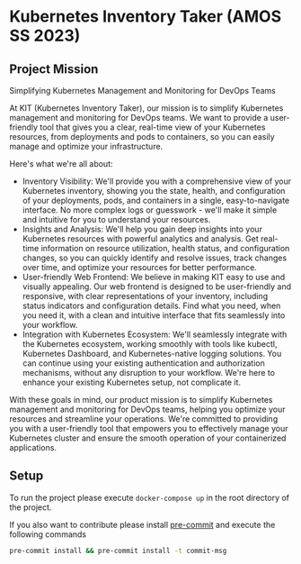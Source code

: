 # Kubernetes Inventory Taker (AMOS SS 2023)

## Project Mission

Simplifying Kubernetes Management and Monitoring for DevOps Teams

At KIT (Kubernetes Inventory Taker), our mission is to simplify Kubernetes management and monitoring for DevOps teams. We want to provide a user-friendly tool that gives you a clear, real-time view of your Kubernetes resources, from deployments and pods to containers, so you can easily manage and optimize your infrastructure.

Here's what we're all about:
- Inventory Visibility: We'll provide you with a comprehensive view of your Kubernetes inventory, showing you the state, health, and configuration of your deployments, pods, and containers in a single, easy-to-navigate interface. No more complex logs or guesswork - we'll make it simple and intuitive for you to understand your resources.
- Insights and Analysis: We'll help you gain deep insights into your Kubernetes resources with powerful analytics and analysis. Get real-time information on resource utilization, health status, and configuration changes, so you can quickly identify and resolve issues, track changes over time, and optimize your resources for better performance.
- User-friendly Web Frontend: We believe in making KIT easy to use and visually appealing. Our web frontend is designed to be user-friendly and responsive, with clear representations of your inventory, including status indicators and configuration details. Find what you need, when you need it, with a clean and intuitive interface that fits seamlessly into your workflow.
- Integration with Kubernetes Ecosystem: We'll seamlessly integrate with the Kubernetes ecosystem, working smoothly with tools like kubectl, Kubernetes Dashboard, and Kubernetes-native logging solutions. You can continue using your existing authentication and authorization mechanisms, without any disruption to your workflow. We're here to enhance your existing Kubernetes setup, not complicate it.

With these goals in mind, our product mission is to simplify Kubernetes management and monitoring for DevOps teams, helping you optimize your resources and streamline your operations. We're committed to providing you with a user-friendly tool that empowers you to effectively manage your Kubernetes cluster and ensure the smooth operation of your containerized applications.

## Setup

To run the project please execute `docker-compose up` in the root directory of the project.

If you also want to contribute please install [pre-commit](https://pre-commit.com/) and execute
the following commands

```bash
pre-commit install && pre-commit install -t commit-msg
```

